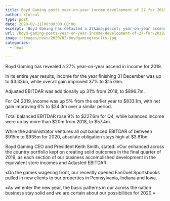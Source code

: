 ```yaml
---
title: Boyd Gaming posts year-on-year income development of 27 for 2019
author: xforeal 
type: post
date: 2020-02-21T00:00:00+00:00
excerpt: 'Boyd Gaming has detailed a 27&amp;percnt; year-on-year ascend in income for 2019 '
url: /boyd-gaming-posts-year-on-year-income-development-of-27-for-2019/
image : images/news/2020/02/boydgamingresults.jpg
categories:
  - news

---
```

Boyd Gaming has revealed a 27&percnt; year-on-year ascend in income for 2019. 

In its entire year results, income for the year finishing 31 December was up to $3.33bn, while overall gain improved 37&percnt; to $157.6m. 

Adjusted EBITDAR was additionally up 31&percnt; from 2018, to $896.7m. 

For Q4 2019, income was up 5&percnt; from the earlier year to $833.1m, with net gain improving 6&percnt; to $24.3m over a similar period. 

Total balanced EBITDAR rose 9&percnt; to $227.6m for Q4, while balanced income were up by more than $20m from 2018, to $57.4m. 

While the administrator ventures all out balanced EBITDAR of between $915m to $935m for 2020, absolute obligation stays high at $3.81bn. 

Boyd Gaming CEO and President Keith Smith, stated: &#171;Our enhanced across the country portfolio kept on creating solid outcomes in the final quarter of 2019, as each section of our business accomplished development in the equivalent store incomes and Adjusted EBITDAR. 

&#171;On the games wagering front, our recently opened FanDuel Sportsbooks pulled in new clients to our properties in Pennsylvania, Indiana and Iowa. 

&#171;As we enter the new year, the basic patterns in our across the nation business stay solid and we are certain about our possibilities for 2020.&#187;